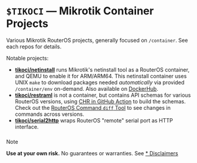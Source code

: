 # `$TIKOCI` — Mikrotik Container Projects

Various Mikrotik RouterOS projects, generally focused on `/container`.  See each repos for details.

Notable projects:
* **[tikoci/netinstall](https://github.com/tikoci/netinstall)**  runs Mikrotik's netinstall tool as a RouterOS container, and QEMU to enable it for ARM/ARM64.   This netinstall container uses UNIX `make` to download packages needed _automatically_ via provided `/container/env` on-demand.  Also available on [DockerHub](https://hub.docker.com/r/ammo74/netinstall).
* **[tikoci/restraml](https://github.com/tikoci/restraml)** is not a container, but contains API schemas for various RouterOS versions, using [CHR in GitHub Action](https://github.com/tikoci/restraml/actions/runs/9308686567/job/25624622673) to build the schemas.  Check out the [RouterOS Command `diff` Tool](https://tikoci.github.io/restraml) to see changes in commands across versions.
* **[tikoci/serial2http](https://github.com/tikoci/serial2http)** wraps RouterOS "remote" serial port as HTTP interface.

###

> [!NOTE]
>
> **Use at your own risk.**  No guarantees or warranties.  See [* Disclaimers](notices.md)  

